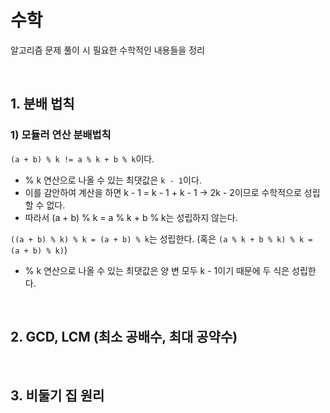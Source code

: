 # 수학

알고리즘 문제 풀이 시 필요한 수학적인 내용들을 정리

<br>

## 1. 분배 법칙

### 1) 모듈러 연산 분배법칙

`(a + b) % k != a % k + b % k`이다.

- % k 연산으로 나올 수 있는 최댓값은 `k - 1`이다.
- 이를 감안하여 계산을 하면 k - 1 = k - 1 + k - 1 → 2k - 2이므로 수학적으로 성립할 수 없다.
- 따라서 (a + b) % k = a % k + b % k는 성립하지 않는다.

`((a + b) % k) % k = (a + b) % k`는 성립한다. (혹은 `(a % k + b % k) % k = (a + b) % k)`)

- % k 연산으로 나올 수 있는 최댓값은 양 변 모두 k - 1이기 때문에 두 식은 성립한다.

<br>

## 2. GCD, LCM (최소 공배수, 최대 공약수)



<br>

## 3. 비둘기 집 원리



